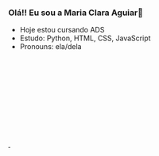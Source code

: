 ### Olá!! Eu sou a Maria Clara Aguiar👋

- Hoje estou cursando ADS
- Estudo: Python, HTML, CSS, JavaScript
- Pronouns: ela/dela

<div>
        <a href="https://github.com/mariaclaraaguiar"/a>
        <img height="180em" scr="https://github-readme-stats.vercel.app/api?username=mariaclaraaguiar&theme=dracula&include_all_commits=true&count_private=true"/>
        <img height="180em" scr="https://github-readme-stats.vercel.app/api/top-langs/?username=mariaclaraaguiar&layout=compact&langs_count=168&theme=dracula"/>
</div>
